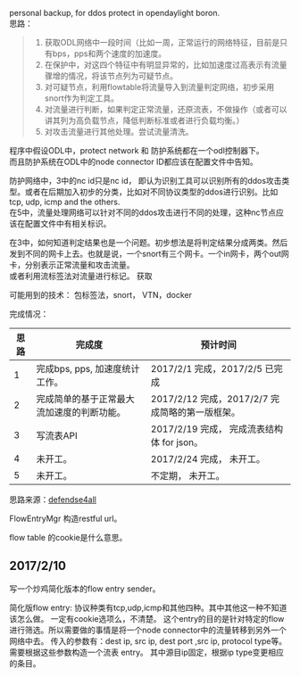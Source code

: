 personal backup, for ddos protect in opendaylight boron.   
思路：  
>1. 获取ODL网络中一段时间（比如一周，正常运行的网络特征，目前是只有bps，pps和两个速度的加速度。
>2. 在保护中，对这四个特征中有明显异常的，比如加速度过高表示有流量骤增的情况，将该节点列为可疑节点。
>3. 对可疑节点，利用flowtable将流量导入到流量判定网络，初步采用snort作为判定工具。
>4. 对流量进行判断，如果判定正常流量，还原流表，不做操作（或者可以讲其列为高负载节点，降低判断标准或者进行负载均衡。）
>5. 对攻击流量进行其他处理。尝试流量清洗。

程序中假设ODL中，protect network 和 防护系统都在一个odl控制器下。   
而且防护系统在ODL中的node connector ID都应该在配置文件中告知。  

防护网络中，3中的nc id只是nc id， 即认为识别工具可以识别所有的ddos攻击类型。或者在后期加入初步的分类，比如对不同协议类型的ddos进行识别。比如tcp, udp, icmp and the others.  
在5中，流量处理网络可以针对不同的ddos攻击进行不同的处理，这种nc节点应该在配置文件中有相关标识。  

在3中，如何知道判定结果也是一个问题。初步想法是将判定结果分成两类。然后发到不同的网卡上去。也就是说，一个snort有三个网卡。一个in网卡，两个out网卡，分别表示正常流量和攻击流量。  
或者利用流标签法对流量进行标记。
获取

可能用到的技术：
包标签法，snort， VTN，docker

完成情况：

思路 | 完成度 | 预计时间
--- | --- | ---
1 |  完成bps, pps, 加速度统计工作。 | 2017/2/1 完成，2017/2/5 已完成
2 | 完成简单的基于正常最大流加速度的判断功能。 | 2017/2/12 完成，2017/2/7 完成简略的第一版框架。
3 | 写流表API | 2017/2/19 完成， 完成流表结构体 for json。
4 | 未开工。 | 2017/2/24 完成， 未开工。
5 | 未开工。 | 不定期， 未开工。

思路来源：[defendse4all](https://wiki.opendaylight.org/view/Defense4All:Tutorial)

FlowEntryMgr 构造restful url。

flow table 的cookie是什么意思。

## 2017/2/10 ##

写一个炒鸡简化版本的flow entry sender。



简化版flow entry:
协议种类有tcp,udp,icmp和其他四种。其中其他这一种不知道该怎么做。
一定有cookie选项么，不清楚。
这个entry的目的是针对特定的flow进行筛选。所以需要做的事情是将一个node connector中的流量转移到另外一个网络中去。
传入的参数有：dest ip, src ip, dest port ,src ip, protocol type等。
需要根据这些参数构造一个流表 entry。
其中源目ip固定，根据ip type变更相应的条目。
